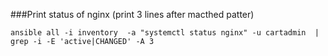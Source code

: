 ###Print status of nginx (print 3 lines after macthed patter)

```
ansible all -i inventory  -a "systemctl status nginx" -u cartadmin  |  grep -i -E 'active|CHANGED' -A 3
```
